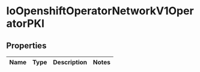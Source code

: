 
# IoOpenshiftOperatorNetworkV1OperatorPKI

## Properties
Name | Type | Description | Notes
------------ | ------------- | ------------- | -------------



